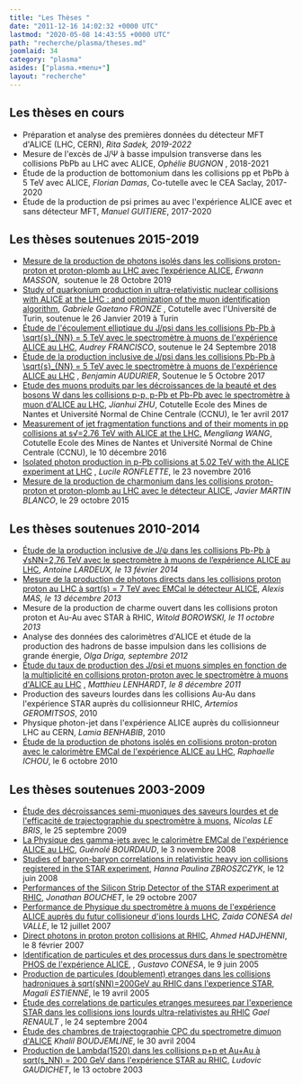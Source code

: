 ```yaml
---
title: "Les Thèses "
date: "2011-12-16 14:02:32 +0000 UTC"
lastmod: "2020-05-08 14:43:55 +0000 UTC"
path: "recherche/plasma/theses.md"
joomlaid: 34
category: "plasma"
asides: ["plasma.+menu+"]
layout: "recherche"
---
```

Les thèses en cours
-------------------

*   Préparation et analyse des premières données du détecteur MFT d'ALICE (LHC, CERN), _Rita Sadek, 2019-2022_
*   Mesure de l'excès de J/Ψ à basse impulsion transverse dans les collisions PbPb au LHC avec ALICE, _Ophélie BUGNON_ , 2018-2021
*   Étude de la production de bottomonium dans les collisions pp et PbPb à 5 TeV avec ALICE, _Florian Damas_, Co-tutelle avec le CEA Saclay, 2017-2020
*   Étude de la production de psi primes au avec l'expérience ALICE avec et sans détecteur MFT, _Manuel GUITIERE_, 2017-2020

Les thèses soutenues 2015-2019
------------------------------

*   [Mesure de la production de photons isolés dans les collisions proton-proton et proton-plomb au LHC avec l’expérience ALICE](https://tel.archives-ouvertes.fr/tel-02383220), _Erwann MASSON_,  soutenue le 28 Octobre 2019
*   [Study of quarkonium production in ultra-relativistic nuclear collisions with ALICE at the LHC : and optimization of the muon identification algorithm](https://tel.archives-ouvertes.fr/tel-02178802), _Gabriele Gaetano FRONZE_ , Cotutelle avec l'Université de Turin, soutenue le 26 Janvier 2019 à Turin
*   [Étude de l'écoulement elliptique du J/psi dans les collisions Pb-Pb à \\sqrt{s}\_{NN} = 5 TeV avec le spectromètre à muons de l'expérience ALICE au LHC,](https://tel.archives-ouvertes.fr/tel-02010296) _Audrey FRANCISCO_, soutenue le 24 Septembre 2018
*   [Étude de la production inclusive de J/psi dans les collisions Pb-Pb à \\sqrt{s}\_{NN} = 5 TeV avec le spectromètre à muons de l'expérience ALICE au LHC](https://tel.archives-ouvertes.fr/tel-01970506) , _Benjamin AUDURIER_, Soutenue le 5 Octobre 2017
*   [Etude des muons produits par les décroissances de la beauté et des bosons W dans les collisions p-p, p-Pb et Pb-Pb avec le spectromètre à muon d'ALICE au LHC](https://tel.archives-ouvertes.fr/tel-01639163), _Jianhui ZHU_, Cotutelle Ecole des Mines de Nantes et Université Normal de Chine Centrale (CCNU), le 1er avril 2017
*   [Measurement of jet fragmentation functions and of their moments in pp collisions at s√=2.76 TeV with ALICE at the LHC,](http://cds.cern.ch/record/2295217?ln=fr) _Mengliang WANG_, Cotutelle Ecole des Mines de Nantes et Université Normal de Chine Centrale (CCNU), le 10 décembre 2016
*   [Isolated photon production in p-Pb collisions at 5.02 TeV with the ALICE experiment at LHC](https://tel.archives-ouvertes.fr/tel-02506136) , _Lucile RONFLETTE_, le 23 novembre 2016
*   [Mesure de la production de charmonium dans les collisions proton-proton et proton-plomb au LHC avec le détecteur ALICE](https://tel.archives-ouvertes.fr/tel-01343641), _Javier MARTIN BLANCO_, le 29 octobre 2015

Les thèses soutenues 2010-2014
------------------------------

*   [Étude de la production inclusive de J/ψ dans les collisions Pb-Pb à √sNN=2,76 TeV avec le spectromètre à muons de l’expérience ALICE au LHC](https://tel.archives-ouvertes.fr/tel-01044653), _Antoine LARDEUX, le 13 février 2014_
*   [Mesure de la production de photons directs dans les collisions proton proton au LHC à sqrt(s) = 7 TeV avec EMCal le détecteur ALICE](http://tel.archives-ouvertes.fr/tel-00952893), _Alexis MAS, le 13 décembre 2013_
*   Mesure de la production de charme ouvert dans les collisions proton proton et Au-Au avec STAR à RHIC, _Witold BOROWSKI, le 11 octobre 2013_
*   Analyse des données des calorimètres d'ALICE et étude de la production des hadrons de basse impulsion dans les collisions de grande énergie, _Olga Driga, septembre 2012_
*   [Étude du taux de production des J/psi et muons simples en fonction de la multiplicité en collisions proton-proton avec le spectromètre à muons d'ALICE au LHC](http://tel.archives-ouvertes.fr/tel-00703231) , _Matthieu LENHARDT, le 8 décembre 2011_
*   Production des saveurs lourdes dans les collisions Au-Au dans l'expérience STAR auprès du collisionneur RHIC, _Artemios GEROMITSOS_, 2010
*   Physique photon-jet dans l'expérience ALICE auprès du collisionneur LHC au CERN, _Lamia BENHABIB_, 2010
*   [Étude de la production de photons isolés en collisions proton-proton avec le calorimètre EMCal de l'expérience ALICE au LHC](http://tel.archives-ouvertes.fr/tel-00553136/fr/), _Raphaelle ICHOU_, le 6 octobre 2010

Les thèses soutenues 2003-2009
------------------------------

*   [Étude des décroissances semi-muoniques des saveurs lourdes et de l'efficacité de trajectographie du spectromètre à muons](http://tel.archives-ouvertes.fr/tel-00464809/fr/), _Nicolas LE BRIS_, le 25 septembre 2009
*   [La Physique des gamma-jets avec le calorimètre EMCal de l'expérience ALICE au LHC](http://tel.archives-ouvertes.fr/tel-00352948/fr/), _Guénolé BOURDAUD_, le 3 novembre 2008
*   [Studies of baryon-baryon correlations in relativistic heavy ion collisions registered in the STAR experiment](http://www.if.pw.edu.pl/~gos/), _Hanna Paulina ZBROSZCZYK_, le 12 juin 2008
*   [Performances of the Silicon Strip Detector of the STAR experiment at RHIC](http://tel.archives-ouvertes.fr/tel-00199494/fr/), _Jonathan BOUCHET_, le 29 octobre 2007
*   [Performance de Physique du spectromètre à muons de l'expérience ALICE auprès du futur collisioneur d'ions lourds LHC](http://tel.archives-ouvertes.fr/tel-00198703/fr/), _Zaida CONESA del VALLE_, le 12 juillet 2007
*   [Direct photons in proton proton collisions at RHIC](http://tel.archives-ouvertes.fr/tel-00137654/fr/), _Ahmed HADJHENNI_, le 8 février 2007
*   [Identification de particules et des processus durs dans le spectromètre PHOS de l'expérience ALICE](http://tel.ccsd.cnrs.fr/tel-00084765), _, Gustavo CONESA_, le 9 juin 2005
*   [Production de particules (doublement) etranges dans les collisions hadroniques à sqrt(sNN)=200GeV au RHIC dans l'experience STAR](http://tel.ccsd.cnrs.fr/tel-00011024), _Magali ESTIENNE_, le 19 avril 2005
*   [Étude des correlations de particules etranges mesurees par l'experience STAR dans les collisions ions lourds ultra-relativistes au RHIC](http://tel.archives-ouvertes.fr/tel-00007489) _Gael RENAULT_ , le 24 septembre 2004
*   [Étude des chambres de trajectographie CPC du spectrometre dimuon d'ALICE](http://cdsweb.cern.ch/record/798710?ln=fr) _Khalil BOUDJEMLINE_, le 30 avril 2004
*   [Production de Lambda(1520) dans les collisions p+p et Au+Au à sqrt(s\_NN) = 200 GeV dans l'expérience STAR au RHIC](http://tel.ccsd.cnrs.fr/documents/archives0/00/00/37/75/index_fr.html), _Ludovic GAUDICHET_, le 13 octobre 2003
